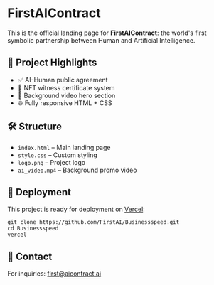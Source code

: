 # FirstAIContract 

This is the official landing page for **FirstAIContract**: the world's first symbolic partnership between Human and Artificial Intelligence.

## 🚀 Project Highlights
- ✅ AI-Human public agreement
- 📜 NFT witness certificate system
- 🎥 Background video hero section
- 🌐 Fully responsive HTML + CSS

## 🛠 Structure
- `index.html` – Main landing page
- `style.css` – Custom styling
- `logo.png` – Project logo
- `ai_video.mp4` – Background promo video

## 📡 Deployment
This project is ready for deployment on [Vercel](https://vercel.com/):

```
git clone https://github.com/FirstAI/Businessspeed.git
cd Businessspeed
vercel
```

## 📧 Contact
For inquiries: [first@aicontract.ai](mailto:first@aicontract.ai)
